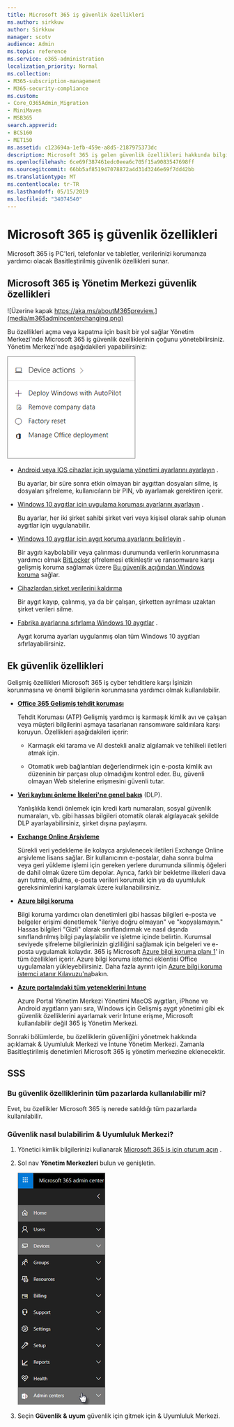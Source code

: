 ```yaml
---
title: Microsoft 365 iş güvenlik özellikleri
ms.author: sirkkuw
author: Sirkkuw
manager: scotv
audience: Admin
ms.topic: reference
ms.service: o365-administration
localization_priority: Normal
ms.collection:
- M365-subscription-management
- M365-security-compliance
ms.custom:
- Core_O365Admin_Migration
- MiniMaven
- MSB365
search.appverid:
- BCS160
- MET150
ms.assetid: c123694a-1efb-459e-a8d5-2187975373dc
description: Microsoft 365 iş gelen güvenlik özellikleri hakkında bilgi edinin.
ms.openlocfilehash: 6ce69f387461edc0eea6c705f15a9083547698ff
ms.sourcegitcommit: 66bb5af851947078872a4d31d3246e69f7dd42bb
ms.translationtype: MT
ms.contentlocale: tr-TR
ms.lasthandoff: 05/15/2019
ms.locfileid: "34074540"
---
```

# <a name="microsoft-365-business-security-features"></a>Microsoft 365 iş güvenlik özellikleri

Microsoft 365 iş PC'leri, telefonlar ve tabletler, verilerinizi korumanıza yardımcı olacak Basitleştirilmiş güvenlik özellikleri sunar.
    
## <a name="microsoft-365-business-admin-center-security-features"></a>Microsoft 365 iş Yönetim Merkezi güvenlik özellikleri

![Üzerine kapak https://aka.ms/aboutM365preview.](media/m365admincenterchanging.png)

Bu özellikleri açma veya kapatma için basit bir yol sağlar Yönetim Merkezi'nde Microsoft 365 iş güvenlik özelliklerinin çoğunu yönetebilirsiniz. Yönetim Merkezi'nde aşağıdakileri yapabilirsiniz:
  
![Screenshot of the Devices card in the admin center](media/9982e784-dbf9-4a76-a159-bb3e2e5aa23f.png)
  
- [Android veya IOS cihazlar için uygulama yönetimi ayarlarını ayarlayın](app-protection-settings-for-android-and-ios.md) . 
    
    Bu ayarlar, bir süre sonra etkin olmayan bir aygıttan dosyaları silme, iş dosyaları şifreleme, kullanıcıların bir PIN, vb ayarlamak gerektiren içerir.
    
- [Windows 10 aygıtlar için uygulama koruması ayarlarını ayarlayın](protection-settings-for-windows-10-devices.md) . 
    
    Bu ayarlar, her iki şirket sahibi şirket veri veya kişisel olarak sahip olunan aygıtlar için uygulanabilir.
    
- [Windows 10 aygıtlar için aygıt koruma ayarlarını belirleyin](protection-settings-for-windows-10-pcs.md) . 
    
    Bir aygıtı kaybolabilir veya çalınması durumunda verilerin korunmasına yardımcı olmak [BitLocker](https://go.microsoft.com/fwlink/p/?linkid=871405) şifrelemesi etkinleştir ve ransomware karşı gelişmiş koruma sağlamak üzere [Bu güvenlik açığından Windows koruma](https://go.microsoft.com/fwlink/p/?linkid=871404) sağlar. 
    
- [Cihazlardan şirket verilerini kaldırma](remove-company-data.md)
    
    Bir aygıt kayıp, çalınmış, ya da bir çalışan, şirketten ayrılması uzaktan şirket verileri silme.
    
- [Fabrika ayarlarına sıfırlama Windows 10 aygıtlar](reset-devices-to-factory-settings.md) . 
    
    Aygıt koruma ayarları uygulanmış olan tüm Windows 10 aygıtları sıfırlayabilirsiniz.
    
## <a name="additional-security-features"></a>Ek güvenlik özellikleri 

Gelişmiş özellikleri Microsoft 365 iş cyber tehditlere karşı İşinizin korunmasına ve önemli bilgilerin korunmasına yardımcı olmak kullanılabilir.
  
- **[Office 365 Gelişmiş tehdit koruması](https://support.office.com/article/e100fe7c-f2a1-4b7d-9e08-622330b83653)**
    
    Tehdit Koruması (ATP) Gelişmiş yardımcı iş karmaşık kimlik avı ve çalışan veya müşteri bilgilerini aşmaya tasarlanan ransomware saldırılara karşı koruyun. Özellikleri aşağıdakileri içerir:
    
  - Karmaşık eki tarama ve AI destekli analiz algılamak ve tehlikeli iletileri atmak için.
    
  - Otomatik web bağlantıları değerlendirmek için e-posta kimlik avı düzeninin bir parçası olup olmadığını kontrol eder. Bu, güvenli olmayan Web sitelerine erişmesini güvenli tutar.
    
- **[Veri kaybını önleme İlkeleri'ne genel bakış](https://support.office.com/article/1966b2a7-d1e2-4d92-ab61-42efbb137f5e)** (DLP). 
    
    Yanlışlıkla kendi önlemek için kredi kartı numaraları, sosyal güvenlik numaraları, vb. gibi hassas bilgileri otomatik olarak algılayacak şekilde DLP ayarlayabilirsiniz, şirket dışına paylaşımı.
    
- **[Exchange Online Arşivleme](https://products.office.com/exchange/microsoft-exchange-online-archiving-email)**
    
    Sürekli veri yedekleme ile kolayca arşivlenecek iletileri Exchange Online arşivleme lisans sağlar. Bir kullanıcının e-postalar, daha sonra bulma veya geri yükleme işlemi için gereken yerlere durumunda silinmiş öğeleri de dahil olmak üzere tüm depolar. Ayrıca, farklı bir bekletme ilkeleri dava ayrı tutma, eBulma, e-posta verileri korumak için ya da uyumluluk gereksinimlerini karşılamak üzere kullanabilirsiniz.
    
- **[Azure bilgi koruma](https://go.microsoft.com/fwlink/p/?linkid=871406)**
    
    Bilgi koruma yardımcı olan denetimleri gibi hassas bilgileri e-posta ve belgeler erişimi denetlemek "ileriye doğru olmayan" ve "kopyalamayın." Hassas bilgileri "Gizli" olarak sınıflandırmak ve nasıl dışında sınıflandırılmış bilgi paylaşılabilir ve işletme içinde belirtin. Kurumsal seviyede şifreleme bilgilerinizin gizliliğini sağlamak için belgeleri ve e-posta uygulamak kolaydır. 365 iş Microsoft [Azure bilgi koruma planı 1](https://go.microsoft.com/fwlink/p/?linkid=871407)' in tüm özellikleri içerir. Azure bilgi koruma istemci eklentisi Office uygulamaları yükleyebilirsiniz. Daha fazla ayrıntı için [Azure bilgi koruma istemci atanır Kılavuzu'na](https://docs.microsoft.com/azure/information-protection/rms-client/client-admin-guide)bakın.
    
- **[Azure portalındaki tüm yeteneklerini Intune](https://go.microsoft.com/fwlink/p/?linkid=871403)**
    
    Azure Portal Yönetim Merkezi Yönetimi MacOS aygıtları, iPhone ve Android aygıtların yanı sıra, Windows için Gelişmiş aygıt yönetimi gibi ek güvenlik özelliklerini ayarlamak verir Intune erişme, Microsoft kullanılabilir değil 365 iş Yönetim Merkezi.
    
Sonraki bölümlerde, bu özelliklerin güvenliğini yönetmek hakkında açıklamak &amp; Uyumluluk Merkezi ve Intune Yönetim Merkezi. Zamanla Basitleştirilmiş denetimleri Microsoft 365 iş yönetim merkezine eklenecektir.
  
    
## <a name="faq"></a>SSS

 ### <a name="are-these-security-features-available-in-all-markets"></a>Bu güvenlik özelliklerinin tüm pazarlarda kullanılabilir mi?
  
Evet, bu özellikler Microsoft 365 iş nerede satıldığı tüm pazarlarda kullanılabilir.
  
### <a name="how-do-i-find-the-security-amp-compliance-center"></a>Güvenlik nasıl bulabilirim &amp; Uyumluluk Merkezi?
  
1. Yönetici kimlik bilgilerinizi kullanarak [Microsoft 365 iş için oturum açın](https://portal.microsoft.com/) . 
    
2. Sol nav **Yönetim Merkezleri** bulun ve genişletin. 
    
    ![Microsoft 365 Yönetim Merkezi sol nav uygulamasında yönetim merkezlerini seçin.](media/fa4484f8-c637-45fd-a7bd-bdb3abfd6c03.png)
  
3. Seçin **Güvenlik &amp; uyum** güvenlik için gitmek için &amp; Uyumluluk Merkezi.